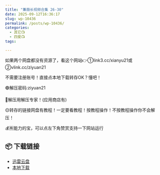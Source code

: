 ```yaml
---
title: "蒹葭长视频合集 26-30"
date: 2025-09-12T16:36:17
slug: wp-10436
permalink: /posts/wp-10436/
categories:
  - 其它📺
  - 四爱📺
tags:

---
```


如果两个网盘都没有资源了，看这个网站👉①link3.cc/xianyu21或②vlink.cc/ziyuan21

不需要注册账号！直接点本地下载转存OK？懂吧！

🟢解压密码:ziyuan21

🔵解压用解压专家！(应用商店有)

🟡转存的链接网盘有教程！一定要看教程！按教程操作！不按教程操作你不会解压！

💰🈶能力的宝，可以点左下角赞赏支持一下网站运行

## 📦 下载链接
- [迅雷云盘](https://blziyuan21.com/pay-download/10436?key=7ba4bdf8fa&down_id=0)
- [本地下载](https://blziyuan21.com/pay-download/10436?key=7ba4bdf8fa&down_id=1)

